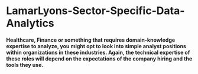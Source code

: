 # LamarLyons-Sector-Specific-Data-Analytics
#### Healthcare, Finance or something that requires domain-knowledge expertise to analyze, you might opt to look into simple analyst positions within organizations in these industries. Again, the technical expertise of these roles will depend on the expectations of the company hiring and the tools they use.
